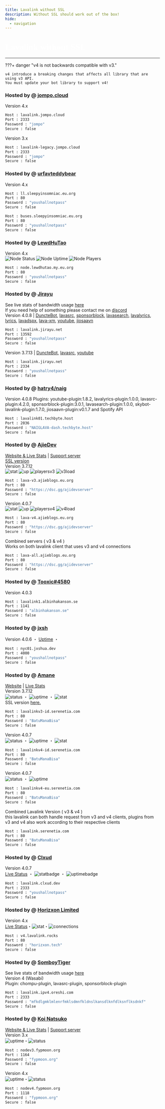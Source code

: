 ```yaml
---
title: Lavalink without SSL
description: Without SSL should work out of the box!
hide:
  - navigation
---
```


<h1 style="font-family:Gotham SSm A;font-size: 2.0em;font-weight: 800;line-height:1.1;color: white;">Lavalink without SSL</h1>


<!-- inject image ad -->
<div data-ea-style="stickybox" class="dark horizontal" data-ea-publisher="darrennathanaelcom" data-ea-type="image"></div>

---


???+ danger "v4 is not backwards compatible with v3."

    v4 introduce a breaking changes that affects all library that are using v3 API.
    You must update your bot library to support v4!

<!-- PLEASE READ -->
<!-- PLEASE READ --> <!-- SUPPORT OTHER CONTRIBUTORS BY PLACING THE NEW LAVALINK AT THE VERY BOTTOM OF THE OTHERS! --> <!-- PLEASE READ -->
<!-- FOR ADVERTISING CONTACT ads@darrennathanael.com , PLEASE READ FAQS FOR MORE INFO! -->
<!-- PLEASE READ -->

### Hosted by @ [jompo.cloud](https://jompo.cloud/)
Version 4.x
```bash
Host : lavalink.jompo.cloud
Port : 2333
Password : "jompo"
Secure : false
```
Version 3.x
```bash
Host : lavalink-legacy.jompo.cloud
Port : 2333
Password : "jompo"
Secure : false
```


### Hosted by @ [urfavteddybear](https://github.com/urfavteddybear/)
Version 4.x
```bash
Host : ll.sleepyinsomniac.eu.org
Port : 80
Password : "youshallnotpass"
Secure : false
```
```bash
Host : buses.sleepyinsomniac.eu.org
Port : 80
Password : "youshallnotpass"
Secure : false
```

### Hosted by @ [LewdHuTao](https://github.com/lewdhutao)
Version 4.x 
<br>
![Node Status](https://lavalink.shittybot.xyz/api/v1/badge/status/3) ![Node Uptime](https://lavalink.shittybot.xyz/api/v1/badge/uptime/3) ![Node Players](https://lavalink.shittybot.xyz/api/v1/badge/players/3)
```bash
Host : node.lewdhutao.my.eu.org
Port : 80
Password : "youshallnotpass"
Secure : false
```

### Hosted by @ [Jirayu](https://jirayu.net)
See live stats of bandwidth usage [here](https://status.jirayu.net/report/uptime/a5b140d89f605d476a19732f80a70ff6/) <br />
If you need help of something please contact me on [discord](https://discord.com/users/1242102634823946350) <br />
Version 4.0.8 | [DuncteBot](https://github.com/DuncteBot/skybot-lavalink-plugin), [lavasrc](https://github.com/topi314/LavaSrc), [sponsorblock](https://github.com/topi314/SponsorBlock-Plugin), [lavasearch](https://github.com/topi314/LavaSearch), [lavalyrics](https://github.com/topi314/LavaLyrics), [lyrics](https://github.com/DRSchlaubi/lyrics.kt), [lavadspx](https://github.com/esmBot/lava-xm-plugin), [lava-xm](https://github.com/esmBot/lava-xm-plugin), [youtube](https://github.com/lavalink-devs/youtube-source#plugin), [jiosaavn](https://github.com/appujet/jiosaavn-plugin)
```bash
Host : lavalink.jirayu.net
Port : 13592
Password : "youshallnotpass"
Secure : false    
```

Version 3.7.13 | [DuncteBot](https://github.com/DuncteBot/skybot-lavalink-plugin), [lavasrc](https://github.com/topi314/LavaSrc), [youtube](https://github.com/lavalink-devs/youtube-source#plugin)
```bash
Host : lavalink.jirayu.net
Port : 2334
Password : "youshallnotpass"
Secure : false    
```

### Hosted by @ [hatry4/naig](https://hatry4.github.io/)
Version 4.0.8 Plugins: youtube-plugin:1.8.2, lavalyrics-plugin:1.0.0, lavasrc-plugin:4.2.0, sponsorblock-plugin:3.0.1, lavasearch-plugin:1.0.0, skybot-lavalink-plugin:1.7.0, jiosaavn-plugin:v0.1.7 and Spotify API
```bash
Host : lavalink01.techbyte.host
Port : 2036
Password : "NAIGLAVA-dash.techbyte.host"
Secure : false
```

### Hosted by @ [AjieDev](https://github.com/AjieDev)
[Website & Live Stats](https://free.lavalink.rf.gd/) | [Support server](https://dsc.gg/ajidevserver) <br />
[SSL version](https://lavalink.darrennathanael.com/SSL/lavalink-with-ssl/#hosted-by-ajiedev) <br />
Version 3.7.12 <br />
![stat](https://ajieblogs.eu.org/lavalink/v3/badge/Status) ![up](https://ajieblogs.eu.org/lavalink/v3/badge/Uptime) ![playersv3](https://ajieblogs.eu.org/lavalink/v3/badge/Players) ![v3load](https://ajieblogs.eu.org/lavalink/v3/badge/Load)
```bash
Host : lava-v3.ajieblogs.eu.org
Port : 80
Password : "https://dsc.gg/ajidevserver"
Secure : false
```
Version 4.0.7 <br />
![stat](https://ajieblogs.eu.org/lavalink/v4/badge/Status) ![up](https://ajieblogs.eu.org/lavalink/v4/badge/Uptime) ![playersv4](https://ajieblogs.eu.org/lavalink/v4/badge/Players) ![v4load](https://ajieblogs.eu.org/lavalink/v4/badge/Load)
```bash
Host : lava-v4.ajieblogs.eu.org
Port : 80
Password : "https://dsc.gg/ajidevserver"
Secure : false
```
Combined servers ( v3 & v4 ) <br />
Works on both lavalink client that uses v3 and v4 connections
```bash
Host : lava-all.ajieblogs.eu.org
Port : 80
Password : "https://dsc.gg/ajidevserver"
Secure : false 
```
### Hosted by @ [Tooxic#4580](https://albinhakanson.se)
Version 4.0.3
```bash
Host : lavalink1.albinhakanson.se
Port : 1141
Password : "albinhakanson.se"
Secure : false
```

### Hosted by @ [jxsh](https://jxshua.dev)
Version 4.0.6 ・ [Uptime](https://status.jxshua.dev/) ・
```bash
Host : nyc01.jxshua.dev
Port : 4000
Password : "youshallnotpass"
Secure : false
```

### Hosted by @ [Amane](https://amane.my.id)
[Website](https://lavalink-info.serenetia.com/) | [Live Stats](https://lavalink-stats.serenetia.com/)<br />
Version 3.7.12 <br />
![status](https://status.serenetia.com/api/badge/7/status?style=flat-square) ・ ![uptime](https://status.serenetia.com/api/badge/7/uptime?style=flat-square) ・ ![stat](https://lavalink-list-api.ajieblogs.eu.org/serenetia-v3/badge/Players) <br />
SSL version [here.](https://lavalink.darrennathanael.com/SSL/lavalink-with-ssl/#hosted-by-amane) <br />
```bash
Host : lavalinkv3-id.serenetia.com
Port : 80
Password : "BatuManaBisa"
Secure : false
```
Version 4.0.7 <br />
![status](https://status.serenetia.com/api/badge/8/status?style=flat-square) ・ ![uptime](https://status.serenetia.com/api/badge/8/uptime?style=flat-square) ・ ![stat](https://lavalink-list-api.ajieblogs.eu.org/serenetia-v4/badge/Players) <br />
```bash
Host : lavalinkv4-id.serenetia.com
Port : 80
Password : "BatuManaBisa"
Secure : false
```
Version 4.0.7 <br />
![status](https://status.serenetia.com/api/badge/9/status?style=flat-square) ・ ![uptime](https://status.serenetia.com/api/badge/9/uptime?style=flat-square) <br />
```bash
Host : lavalinkv4-eu.serenetia.com
Port : 80
Password : "BatuManaBisa"
Secure : false
```
Combined Lavalink Version ( v3 & v4 ) <br />
this lavalink can both handle request from v3 and v4 clients, plugins from v3 and v4 also work according to their respective clients 
```bash
Host : lavalink.serenetia.com
Port : 80
Password : "BatuManaBisa"
Secure : false
```

### Hosted by @ [Clxud](https://clxud.dev/)

Version 4.0.7 <br />
[Live Status](https://status.clxud.dev/status/lavalink) ・ ![statbadge](https://status.clxud.dev/api/badge/1/status) ・ ![uptimebadge](https://status.clxud.dev/api/badge/1/uptime)<br />
```bash
Host : lavalink.clxud.dev
Port : 2333
Password : "youshallnotpass"
Secure : false
```

### Hosted by @ [Horizxon Limited](https://github.com/HenGPlayZ/)
Version 4.x <br />
[Live Status](https://status.lavalink.rocks)・![stat](https://status.hengnation.dev/api/badge/25/status)・![connections](https://api.lavalink.rocks/v4/badge/connections)
```bash
Host : v4.lavalink.rocks
Port : 80
Password : "horizxon.tech"
Secure : false
```

### Hosted by @ [SomboyTiger](https://chompubot.work)
See live stats of bandwidth usage [here](https://status.oreshi.com/report/uptime/43d758c2b718157e83d5726e1d0244a0/) <br />
Version 4 (Wasabi) <br />
Plugin: chompu-plugin, lavasrc-plugin, sponsorblock-plugin
```bash
Host : lavalink.ipv4.oreshi.com
Port : 2333
Password : "mfkdlgmklmlenrfmklsdmnfkldnslkansdlknfdlksnflksdnkf"
Secure : false    
```

### Hosted by @ [Koi Natsuko](https://fypmoon.org)
[Website & Live Stats](https://status.fypmoon.org/status/main) | [Support server](https://discord.gg/Mt2Pe8gr9C) <br />
Version 3.x <br />
![uptime](https://status.fypmoon.org/api/badge/1/uptime?style=flat-square)・![status](https://status.fypmoon.org/api/badge/1/status?style=flat-square)
```bash
Host : nodev3.fypmoon.org
Port : 1164
Password : "fypmoon.org"
Secure : false
```
Version 4.x <br />
![uptime](https://status.fypmoon.org/api/badge/3/uptime?style=flat-square)・![status](https://status.fypmoon.org/api/badge/3/status?style=flat-square)
```bash
Host : nodev4.fypmoon.org
Port : 1118
Password : "fypmoon.org"
Secure : false
```
